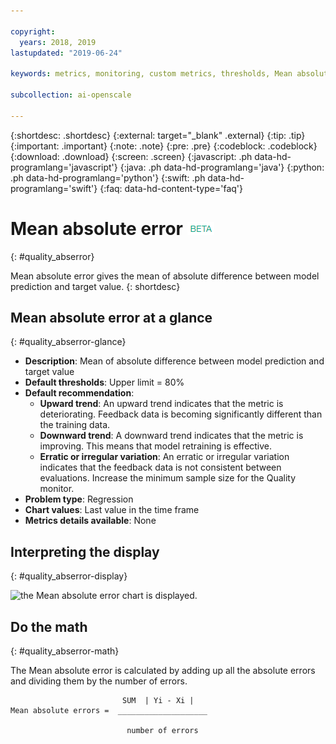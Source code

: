 ```yaml
---

copyright:
  years: 2018, 2019
lastupdated: "2019-06-24"

keywords: metrics, monitoring, custom metrics, thresholds, Mean absolute error

subcollection: ai-openscale

---
```


{:shortdesc: .shortdesc}
{:external: target="_blank" .external}
{:tip: .tip}
{:important: .important}
{:note: .note}
{:pre: .pre}
{:codeblock: .codeblock}
{:download: .download}
{:screen: .screen}
{:javascript: .ph data-hd-programlang='javascript'}
{:java: .ph data-hd-programlang='java'}
{:python: .ph data-hd-programlang='python'}
{:swift: .ph data-hd-programlang='swift'}
{:faq: data-hd-content-type='faq'}

# Mean absolute error ![beta tag](images/beta.png)
{: #quality_abserror}

Mean absolute error gives the mean of absolute difference between model prediction and target value.
{: shortdesc}

## Mean absolute error at a glance
{: #quality_abserror-glance}

- **Description**: Mean of absolute difference between model prediction and target value
- **Default thresholds**: Upper limit = 80%
- **Default recommendation**:
   - **Upward trend**: An upward trend indicates that the metric is deteriorating. Feedback data is becoming significantly different than the training data.
   - **Downward trend**: A downward trend indicates that the metric is improving. This means that model retraining is effective.
   - **Erratic or irregular variation**: An erratic or irregular variation indicates that the feedback data is not consistent between evaluations. Increase the minimum sample size for the Quality monitor.
- **Problem type**: Regression
- **Chart values**: Last value in the time frame
- **Metrics details available**: None

## Interpreting the display
{: #quality_abserror-display}

![the Mean absolute error chart is displayed.](images/xxxx.png)

## Do the math
{: #quality_abserror-math}

The Mean absolute error is calculated by adding up all the absolute errors and dividing them by the number of errors.

```
                         SUM  | Yi - Xi | 
Mean absolute errors =  ____________________

                          number of errors
```